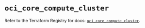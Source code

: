 # `oci_core_compute_cluster`

Refer to the Terraform Registry for docs: [`oci_core_compute_cluster`](https://registry.terraform.io/providers/oracle/oci/7.19.0/docs/resources/core_compute_cluster).
